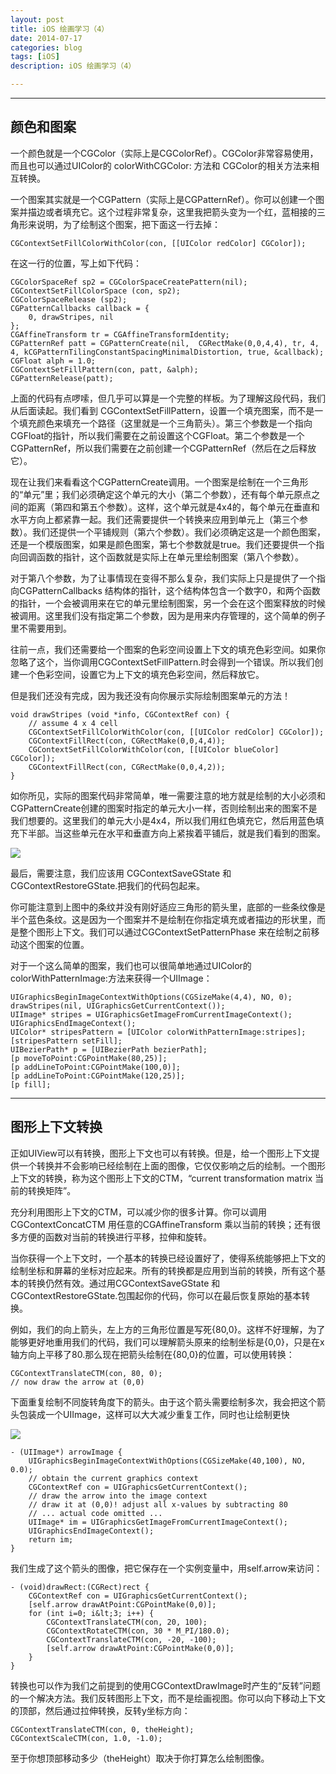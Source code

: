 ```yaml
---
layout: post
title: iOS 绘画学习（4）
date: 2014-07-17
categories: blog
tags: [iOS]
description: iOS 绘画学习（4）

---
```


* * *

## 颜色和图案

一个颜色就是一个CGColor（实际上是CGColorRef）。CGColor非常容易使用，而且也可以通过UIColor的 colorWithCGColor: 方法和 CGColor的相关方法来相互转换。

一个图案其实就是一个CGPattern（实际上是CGPatternRef）。你可以创建一个图案并描边或者填充它。这个过程非常复杂，这里我把箭头变为一个红，蓝相接的三角形来说明，为了绘制这个图案，把下面这一行去掉：

    CGContextSetFillColorWithColor(con, [[UIColor redColor] CGColor]);
    

在这一行的位置，写上如下代码：

    CGColorSpaceRef sp2 = CGColorSpaceCreatePattern(nil);
    CGContextSetFillColorSpace (con, sp2);
    CGColorSpaceRelease (sp2);
    CGPatternCallbacks callback = {
        0, drawStripes, nil
    };
    CGAffineTransform tr = CGAffineTransformIdentity;
    CGPatternRef patt = CGPatternCreate(nil,  CGRectMake(0,0,4,4), tr, 4, 4, kCGPatternTilingConstantSpacingMinimalDistortion, true, &callback);
    CGFloat alph = 1.0;
    CGContextSetFillPattern(con, patt, &alph);
    CGPatternRelease(patt);
    

上面的代码有点啰嗦，但几乎可以算是一个完整的样板。为了理解这段代码，我们从后面读起。我们看到 CGContextSetFillPattern，设置一个填充图案，而不是一个填充颜色来填充一个路径（这里就是一个三角箭头）。第三个参数是一个指向CGFloat的指针，所以我们需要在之前设置这个CGFloat。第二个参数是一个CGPatternRef，所以我们需要在之前创建一个CGPatternRef（然后在之后释放它）。

现在让我们来看看这个CGPatternCreate调用。一个图案是绘制在一个三角形的“单元”里；我们必须确定这个单元的大小（第二个参数），还有每个单元原点之间的距离（第四和第五个参数）。这样，这个单元就是4x4的，每个单元在垂直和水平方向上都紧靠一起。我们还需要提供一个转换来应用到单元上（第三个参数）。我们还提供一个平铺规则（第六个参数）。我们必须确定这是一个颜色图案，还是一个模版图案，如果是颜色图案，第七个参数就是true。我们还要提供一个指向回调函数的指针，这个函数就是实际上在单元里绘制图案（第八个参数）。

对于第八个参数，为了让事情现在变得不那么复杂，我们实际上只是提供了一个指向CGPatternCallbacks 结构体的指针，这个结构体包含一个数字0，和两个函数的指针，一个会被调用来在它的单元里绘制图案，另一个会在这个图案释放的时候被调用。这里我们没有指定第二个参数，因为是用来内存管理的，这个简单的例子里不需要用到。

往前一点，我们还需要给一个图案的色彩空间设置上下文的填充色彩空间。如果你忽略了这个，当你调用CGContextSetFillPattern.时会得到一个错误。所以我们创建一个色彩空间，设置它为上下文的填充色彩空间，然后释放它。

但是我们还没有完成，因为我还没有向你展示实际绘制图案单元的方法！

    void drawStripes (void *info, CGContextRef con) {
        // assume 4 x 4 cell
        CGContextSetFillColorWithColor(con, [[UIColor redColor] CGColor]);
        CGContextFillRect(con, CGRectMake(0,0,4,4));
        CGContextSetFillColorWithColor(con, [[UIColor blueColor] CGColor]);
        CGContextFillRect(con, CGRectMake(0,0,4,2));
    }
    

如你所见，实际的图案代码非常简单，唯一需要注意的地方就是绘制的大小必须和CGPatternCreate创建的图案时指定的单元大小一样，否则绘制出来的图案不是我们想要的。这里我们的单元大小是4x4，所以我们用红色填充它，然后用蓝色填充下半部。当这些单元在水平和垂直方向上紧挨着平铺后，就是我们看到的图案。

![][1]

最后，需要注意，我们应该用 CGContextSaveGState 和 CGContextRestoreGState.把我们的代码包起来。

你可能注意到上图中的条纹并没有刚好适应三角形的箭头里，底部的一些条纹像是半个蓝色条纹。这是因为一个图案并不是绘制在你指定填充或者描边的形状里，而是整个图形上下文。我们可以通过CGContextSetPatternPhase 来在绘制之前移动这个图案的位置。

对于一个这么简单的图案，我们也可以很简单地通过UIColor的 colorWithPatternImage:方法来获得一个UIImage：

    UIGraphicsBeginImageContextWithOptions(CGSizeMake(4,4), NO, 0);
    drawStripes(nil, UIGraphicsGetCurrentContext());
    UIImage* stripes = UIGraphicsGetImageFromCurrentImageContext();
    UIGraphicsEndImageContext();
    UIColor* stripesPattern = [UIColor colorWithPatternImage:stripes];
    [stripesPattern setFill];
    UIBezierPath* p = [UIBezierPath bezierPath];
    [p moveToPoint:CGPointMake(80,25)];
    [p addLineToPoint:CGPointMake(100,0)];
    [p addLineToPoint:CGPointMake(120,25)];
    [p fill];
    

* * *

## 图形上下文转换

正如UIView可以有转换，图形上下文也可以有转换。但是，给一个图形上下文提供一个转换并不会影响已经绘制在上面的图像，它仅仅影响之后的绘制。一个图形上下文的转换，称为这个图形上下文的CTM，“current transformation matrix 当前的转换矩阵”。

充分利用图形上下文的CTM，可以减少你的很多计算。你可以调用CGContextConcatCTM 用任意的CGAffineTransform 乘以当前的转换；还有很多方便的函数对当前的转换进行平移，拉伸和旋转。

当你获得一个上下文时，一个基本的转换已经设置好了，使得系统能够把上下文的绘制坐标和屏幕的坐标对应起来。所有的转换都是应用到当前的转换，所有这个基本的转换仍然有效。通过用CGContextSaveGState 和 CGContextRestoreGState.包围起你的代码，你可以在最后恢复原始的基本转换。

例如，我们的向上箭头，左上方的三角形位置是写死{80,0}。这样不好理解，为了能够更好地重用我们的代码，我们可以理解箭头原来的绘制坐标是{0,0}，只是在x轴方向上平移了80.那么现在把箭头绘制在{80,0}的位置，可以使用转换：

    CGContextTranslateCTM(con, 80, 0);
    // now draw the arrow at (0,0)
    

下面重复绘制不同旋转角度下的箭头。由于这个箭头需要绘制多次，我会把这个箭头包装成一个UIImage，这样可以大大减少重复工作，同时也让绘制更快

![][2]

    - (UIImage*) arrowImage {
        UIGraphicsBeginImageContextWithOptions(CGSizeMake(40,100), NO, 0.0);
        // obtain the current graphics context
        CGContextRef con = UIGraphicsGetCurrentContext();
        // draw the arrow into the image context
        // draw it at (0,0)! adjust all x-values by subtracting 80
        // ... actual code omitted ...
        UIImage* im = UIGraphicsGetImageFromCurrentImageContext();
        UIGraphicsEndImageContext();
        return im;
    }
    

我们生成了这个箭头的图像，把它保存在一个实例变量中，用self.arrow来访问：

    - (void)drawRect:(CGRect)rect {
        CGContextRef con = UIGraphicsGetCurrentContext();
        [self.arrow drawAtPoint:CGPointMake(0,0)];
        for (int i=0; i&lt;3; i++) {
            CGContextTranslateCTM(con, 20, 100);
            CGContextRotateCTM(con, 30 * M_PI/180.0);
            CGContextTranslateCTM(con, -20, -100);
            [self.arrow drawAtPoint:CGPointMake(0,0)];
        }
    }
    

转换也可以作为我们之前提到的使用CGContextDrawImage时产生的“反转”问题的一个解决方法。我们反转图形上下文，而不是绘画视图。你可以向下移动上下文的顶部，然后通过拉伸转换，反转y坐标方向：

    CGContextTranslateCTM(con, 0, theHeight);
    CGContextScaleCTM(con, 1.0, -1.0);
    

至于你想顶部移动多少（theHeight）取决于你打算怎么绘制图像。

 [1]: /assets/images/2014/07-17-1.png
 [2]: /assets/images/2014/07-17-2.png